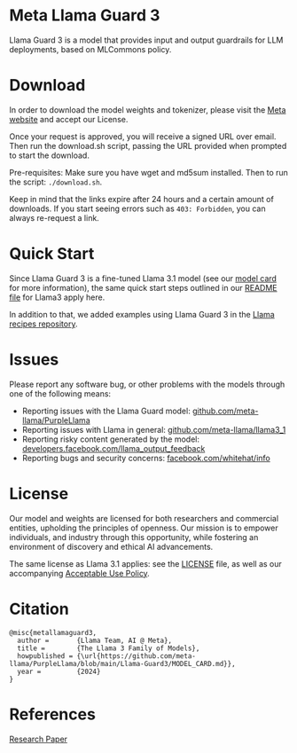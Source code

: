 # Meta Llama Guard 3

Llama Guard 3 is a model that provides input and output guardrails for LLM deployments, based on MLCommons policy.

# Download

In order to download the model weights and tokenizer, please visit the
[Meta website](https://llama.meta.com/llama-downloads)
and accept our License.

Once your request is approved, you will receive a signed URL over email. Then
run the download.sh script, passing the URL provided when prompted to start the
download.

Pre-requisites: Make sure you have wget and md5sum installed. Then to run the
script: `./download.sh`.

Keep in mind that the links expire after 24 hours and a certain amount of
downloads. If you start seeing errors such as `403: Forbidden`, you can always
re-request a link.

# Quick Start

Since Llama Guard 3 is a fine-tuned Llama 3.1 model (see our
[model card](MODEL_CARD.md) for more information), the same quick start steps
outlined in our
[README file](https://github.com/meta-llama/llama3_1/blob/main/README.md) for
Llama3 apply here.

In addition to that, we added examples using Llama Guard 3 in the
[Llama recipes repository](https://github.com/facebookresearch/llama-recipes).

# Issues

Please report any software bug, or other problems with the models through one of
the following means:

- Reporting issues with the Llama Guard model:
  [github.com/meta-llama/PurpleLlama](https://github.com/meta-llama/PurpleLlama)
- Reporting issues with Llama in general:
  [github.com/meta-llama/llama3_1](https://github.com/meta-llama/llama3_1)
- Reporting risky content generated by the model:
  [developers.facebook.com/llama_output_feedback](https://developers.facebook.com/llama_output_feedback)
- Reporting bugs and security concerns:
  [facebook.com/whitehat/info](https://facebook.com/whitehat/info)

# License

Our model and weights are licensed for both researchers and commercial entities,
upholding the principles of openness. Our mission is to empower individuals, and
industry through this opportunity, while fostering an environment of discovery
and ethical AI advancements.

The same license as Llama 3.1 applies: see the [LICENSE](../LICENSE) file, as well
as our accompanying [Acceptable Use Policy](USE_POLICY.md).

# Citation
```
@misc{metallamaguard3,
  author =       {Llama Team, AI @ Meta},
  title =        {The Llama 3 Family of Models},
  howpublished = {\url{https://github.com/meta-llama/PurpleLlama/blob/main/Llama-Guard3/MODEL_CARD.md}},
  year =         {2024}
}
```

# References

[Research Paper](https://ai.facebook.com/research/publications/llama-guard-llm-based-input-output-safeguard-for-human-ai-conversations/)
